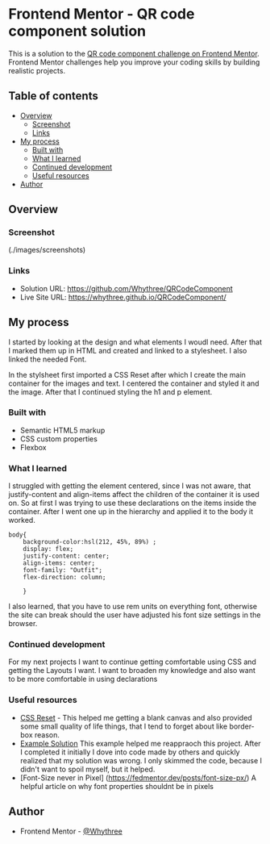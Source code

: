 # Frontend Mentor - QR code component solution

This is a solution to the [QR code component challenge on Frontend Mentor](https://www.frontendmentor.io/challenges/qr-code-component-iux_sIO_H). Frontend Mentor challenges help you improve your coding skills by building realistic projects. 

## Table of contents

- [Overview](#overview)
  - [Screenshot](#screenshot)
  - [Links](#links)
- [My process](#my-process)
  - [Built with](#built-with)
  - [What I learned](#what-i-learned)
  - [Continued development](#continued-development)
  - [Useful resources](#useful-resources)
- [Author](#author)



## Overview

### Screenshot

(./images/screenshots)


### Links

- Solution URL: https://github.com/Whythree/QRCodeComponent
- Live Site URL: https://whythree.github.io/QRCodeComponent/

## My process
I started by looking at the design and what elements I woudl need. After that I marked them up in HTML and created and linked to a stylesheet. I also linked the needed Font. 

In the stylsheet  first imported a CSS Reset after which I create the main container for the images and text. I centered the container and styled it and the image. 
After that I continued styling the h1 and p element.
### Built with

- Semantic HTML5 markup
- CSS custom properties
- Flexbox


### What I learned

I struggled with getting the element centered, since I was not aware, that justify-content and align-items affect the children of the container it is used on. So at first I was trying to use these declarations on the items inside the container. After I went one up in the hierarchy and applied it to the body it worked. 

```
body{
    background-color:hsl(212, 45%, 89%) ;
    display: flex;
    justify-content: center;
    align-items: center;
    font-family: "Outfit";
    flex-direction: column;

    }
```

  I also learned, that you have to use rem units on everything font, otherwise the site can break should the user have adjusted his font size settings in the browser.   

  
### Continued development

For my next projects I want to continue getting comfortable using CSS and getting the Layouts I want. I want to broaden my knowledge and also want to be more comfortable in using declarations


### Useful resources

- [CSS Reset](https://gist.github.com/Asjas/4b0736108d56197fce0ec9068145b421) - This helped me getting a blank canvas and also provided some small quality of life things, that I tend to forget about like border-box reason.
- [Example Solution](https://www.frontendmentor.io/solutions/qrcode-solution-with-explanation-0LCmcOmbrj) This example helped me reappraoch this project. After I completed it initially I dove into code made by others and quickly realized that my solution was wrong. I only skimmed the code, because I didn't want to spoil myself, but it helped.
- [Font-Size never in Pixel] (https://fedmentor.dev/posts/font-size-px/) 
A helpful article on why font properties shouldnt be in pixels


## Author


- Frontend Mentor - [@Whythree](https://www.frontendmentor.io/profile/Whythree)



